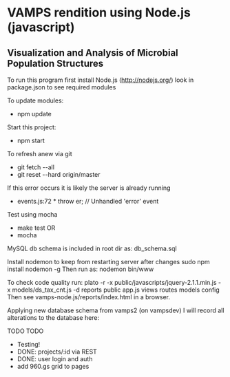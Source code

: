 VAMPS rendition using Node.js (javascript)
=========
Visualization and Analysis of Microbial Population Structures
-----------------

To run this program first install Node.js (http://nodejs.org/)
look in package.json to see required modules

To update modules:
  * npm update

Start this project:
  * npm start

To refresh anew via git
  * git fetch --all
  * git reset --hard origin/master

If this error occurs it is likely
the server is already running
  * events.js:72
        * throw er; // Unhandled 'error' event

Test using mocha
  * make test
  OR
  * mocha

MySQL db schema is included in root dir as: db_schema.sql

Install nodemon to keep from restarting server after changes
sudo npm install nodemon -g
Then run as: nodemon bin/www

To check code quality run:
plato -r -x public/javascripts/jquery-2.1.1.min.js -x models/ds_tax_cnt.js -d reports public app.js views routes models config 
Then see vamps-node.js/reports/index.html in a browser.

Applying new database schema from vamps2 (on vampsdev)
  I will record all alterations to the database here:

  
TODO TODO
  * Testing!
  * DONE:   projects/:id via REST
  * DONE:   user login and auth
  * add 960.gs grid to pages


